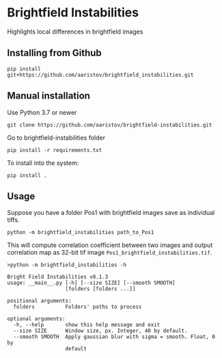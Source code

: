 # Brightfield Instabilities
Highlights local differences in brightfield images

## Installing from Github

`pip install git+https://github.com/aaristov/brightfield_instabilities.git`


## Manual installation

Use Python 3.7 or newer

`git clone https://github.com/aaristov/brightfield-instabilities.git`

Go to brightfield-instabilities folder

`pip install -r requirements.txt`

To install into the system:

`pip install .`


## Usage

Suppose you have a folder Pos1 with brightfield images save as individual tiffs.

`python -m brightfield_instabilities path_to_Pos1`

This will compute correlation coefficient between two images and output correlation map as 32-bit tif image `Pos1_brightfield_instabilities.tif`.

```
>python -m brightfield_instabilities -h

Bright Field Instabilities v0.1.3
usage: __main__.py [-h] [--size SIZE] [--smooth SMOOTH]
                   [folders [folders ...]]

positional arguments:
  folders          Folders' paths to process

optional arguments:
  -h, --help       show this help message and exit
  --size SIZE      Window size, px. Integer, 40 by default.
  --smooth SMOOTH  Apply gaussian blur with sigma = smooth. Float, 0 by
                   default
```

